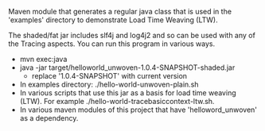 Maven module that generates a regular java class that is used in the 'examples' directory to demonstrate Load Time Weaving (LTW).

The shaded/fat jar includes slf4j and log4j2 and so can be used with any of the 
Tracing aspects.  You can run this program in various ways.
- mvn exec:java
- java -jar target/helloworld_unwoven-1.0.4-SNAPSHOT-shaded.jar 
  - replace '1.0.4-SNAPSHOT' with current version
- In examples directory: ./hello-world-unwoven-plain.sh
- In various scripts that use this jar as a basis for load time weaving (LTW). For example
  ./hello-world-tracebasiccontext-ltw.sh.
- In various maven modules of this project that have 'helloword_unwoven' as a dependency.